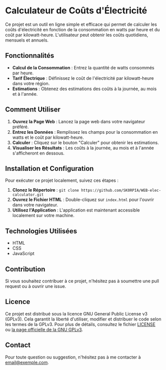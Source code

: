 # Calculateur de Coûts d'Électricité

Ce projet est un outil en ligne simple et efficace qui permet de calculer les coûts d'électricité en fonction de la consommation en watts par heure et du coût par kilowatt-heure. L'utilisateur peut obtenir les coûts quotidiens, mensuels et annuels.

## Fonctionnalités

- **Calcul de la Consommation** : Entrez la quantité de watts consommés par heure.
- **Tarif Électrique** : Définissez le coût de l'électricité par kilowatt-heure dans votre région.
- **Estimations** : Obtenez des estimations des coûts à la journée, au mois et à l'année.

## Comment Utiliser

1. **Ouvrez la Page Web** : Lancez la page web dans votre navigateur préféré.
2. **Entrez les Données** : Remplissez les champs pour la consommation en watts et le coût par kilowatt-heure.
3. **Calculer** : Cliquez sur le bouton "Calculer" pour obtenir les estimations.
4. **Visualiser les Résultats** : Les coûts à la journée, au mois et à l'année s'afficheront en dessous.

## Installation et Configuration

Pour exécuter ce projet localement, suivez ces étapes :

1. **Clonez le Répertoire** : `git clone https://github.com/SK0RPIA/WEB-elec-calculator.git`
2. **Ouvrez le Fichier HTML** : Double-cliquez sur `index.html` pour l'ouvrir dans votre navigateur.
3. **Utilisez l'Application** : L'application est maintenant accessible localement sur votre machine.

## Technologies Utilisées

- HTML
- CSS
- JavaScript

## Contribution

Si vous souhaitez contribuer à ce projet, n'hésitez pas à soumettre une pull request ou à ouvrir une issue.

## Licence

Ce projet est distribué sous la licence GNU General Public License v3 (GPLv3). Cela garantit la liberté d'utiliser, modifier et distribuer le code selon les termes de la GPLv3. Pour plus de détails, consultez le fichier [LICENSE](LICENSE) ou [la page officielle de la GNU GPLv3](https://www.gnu.org/licenses/gpl-3.0.html).

## Contact

Pour toute question ou suggestion, n'hésitez pas à me contacter à [email@exemple.com](mailto:contact@skorpia.fr).
